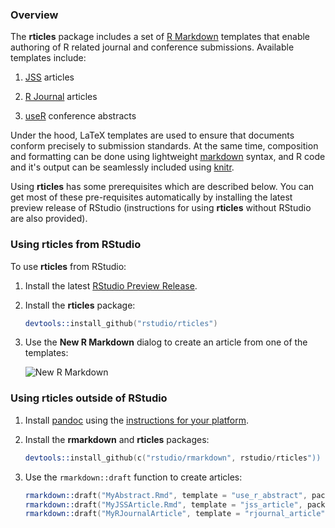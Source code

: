 ### Overview

The **rticles** package includes a set of [R Markdown](http://rmarkdown.rstudio.com) templates that enable authoring of R related journal and conference submissions. Available templates include:

1) [JSS](http://www.jstatsoft.org/) articles

2) [R Journal](http://journal.r-project.org/) articles

3) [useR](http://user2014.stat.ucla.edu/) conference abstracts

Under the hood, LaTeX templates are used to ensure that documents conform precisely to submission standards. At the same time, composition and formatting can be done using lightweight [markdown](http://rmarkdown.rstudio.com/authoring_basics.html) syntax, and R code and it's output can be seamlessly included using [knitr](http://yihui.name/knitr/).

Using **rticles** has some prerequisites which are described below. You can get most of these pre-requisites automatically by installing the latest preview release of RStudio (instructions for using **rticles** without RStudio are also provided).

### Using rticles from RStudio

To use **rticles** from RStudio:

1) Install the latest [RStudio Preview Release](http://www.rstudio.com/ide/download/preview).

2) Install the **rticles** package: 

    ```S
    devtools::install_github("rstudio/rticles")
    ```

3) Use the **New R Markdown** dialog to create an article from one of the templates:

    ![New R Markdown](http://rmarkdown.rstudio.com/images/new_r_markdown.png)
    
    
### Using rticles outside of RStudio

1) Install [pandoc](http://johnmacfarlane.net/pandoc/) using the [instructions for your platform](https://github.com/rstudio/rmarkdown/blob/master/PANDOC.md).

2) Install the **rmarkdown** and **rticles** packages:

    ```S
    devtools::install_github(c("rstudio/rmarkdown", rstudio/rticles"))
    ```
    
3) Use the `rmarkdown::draft` function to create articles:

    ```S
    rmarkdown::draft("MyAbstract.Rmd", template = "use_r_abstract", package = "rticles")
    rmarkdown::draft("MyJSSArticle.Rmd", template = "jss_article", package = "rticles")
    rmarkdown::draft("MyRJournalArticle", template = "rjournal_article", package = "rticles")
    ```

